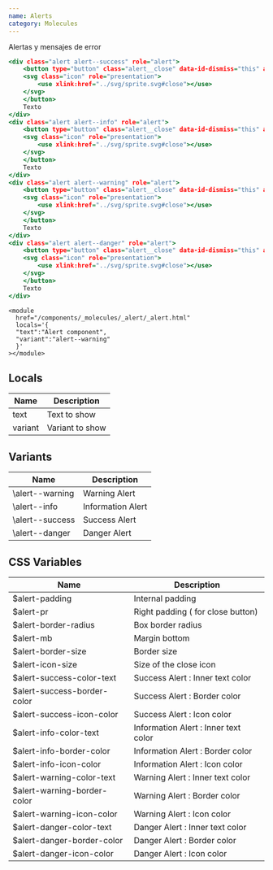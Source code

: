 ```yaml
---
name: Alerts
category: Molecules
---
```


Alertas y mensajes de error

```alert.html
<div class="alert alert--success" role="alert">
    <button type="button" class="alert__close" data-id-dismiss="this" aria-hidden="true">
    <svg class="icon" role="presentation">
        <use xlink:href="../svg/sprite.svg#close"></use>
    </svg>
    </button>
    Texto
</div>
<div class="alert alert--info" role="alert">
    <button type="button" class="alert__close" data-id-dismiss="this" aria-hidden="true">
    <svg class="icon" role="presentation">
        <use xlink:href="../svg/sprite.svg#close"></use>
    </svg>
    </button>
    Texto
</div>
<div class="alert alert--warning" role="alert">
    <button type="button" class="alert__close" data-id-dismiss="this" aria-hidden="true">
    <svg class="icon" role="presentation">
        <use xlink:href="../svg/sprite.svg#close"></use>
    </svg>
    </button>
    Texto
</div>
<div class="alert alert--danger" role="alert">
    <button type="button" class="alert__close" data-id-dismiss="this" aria-hidden="true">
    <svg class="icon" role="presentation">
        <use xlink:href="../svg/sprite.svg#close"></use>
    </svg>
    </button>
    Texto
</div>

```

```
<module
  href="/components/_molecules/_alert/_alert.html"
  locals='{
  "text":"Alert component",
  "variant":"alert--warning"
  }'
></module>
```

## Locals

| Name    | Description     |
| ------- | --------------- |
| text    | Text to show    |
| variant | Variant to show |

## Variants

| Name            | Description       |
| --------------- | ----------------- |
| \alert--warning | Warning Alert     |
| \alert--info    | Information Alert |
| \alert--success | Success Alert     |
| \alert--danger  | Danger Alert      |

## CSS Variables

| Name                         | Description                          |
| ---------------------------- | ------------------------------------ |
| \$alert-padding              | Internal padding                     |
| \$alert-pr                   | Right padding ( for close button)    |
| \$alert-border-radius        | Box border radius                    |
| \$alert-mb                   | Margin bottom                        |
| \$alert-border-size          | Border size                          |
| \$alert-icon-size            | Size of the close icon               |
| \$alert-success-color-text   | Success Alert : Inner text color     |
| \$alert-success-border-color | Success Alert : Border color         |
| \$alert-success-icon-color   | Success Alert : Icon color           |
| \$alert-info-color-text      | Information Alert : Inner text color |
| \$alert-info-border-color    | Information Alert : Border color     |
| \$alert-info-icon-color      | Information Alert : Icon color       |
| \$alert-warning-color-text   | Warning Alert : Inner text color     |
| \$alert-warning-border-color | Warning Alert : Border color         |
| \$alert-warning-icon-color   | Warning Alert : Icon color           |
| \$alert-danger-color-text    | Danger Alert : Inner text color      |
| \$alert-danger-border-color  | Danger Alert : Border color          |
| \$alert-danger-icon-color    | Danger Alert : Icon color            |
